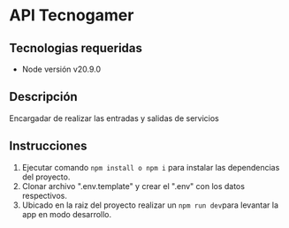 # API Tecnogamer

## Tecnologias requeridas

 - Node versión v20.9.0

## Descripción

Encargadar de realizar las entradas y salidas de servicios

## Instrucciones

1. Ejecutar comando `npm install o npm i` para instalar las dependencias del proyecto.
2. Clonar archivo ".env.template" y crear el ".env" con los datos respectivos.
3. Ubicado en la raiz del proyecto realizar un `npm run dev`para levantar la app en modo desarrollo.
